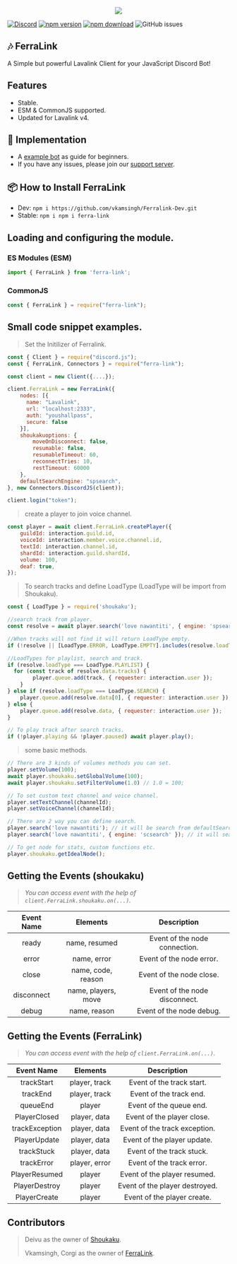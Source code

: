 <p align="center">
  <img src="https://media.discordapp.net/attachments/936271538196451379/1035586844617883708/feralink_tape.png?width=705&height=134">
</p>

[![Discord](https://img.shields.io/discord/1035595149385945088?color=fa860a&logo=discord&logoColor=white)](https://discord.gg/7M6yGBTn79)
[![npm version](https://img.shields.io/npm/v/ferra-link?style=flat-square)](https://www.npmjs.com/package/ferra-link)
[![npm download](https://img.shields.io/npm/dt/ferra-link.svg?maxAge=3600)](https://www.npmjs.com/package/ferra-link)
![GitHub issues](https://img.shields.io/github/issues-raw/Cd-corgi/Ferralink?style=flat-square)


## 🎶 FerraLink

A Simple but powerful Lavalink Client for your JavaScript Discord Bot!

## Features

- Stable.
- ESM & CommonJS supported.
- Updated for Lavalink v4.

## 📂 Implementation
- A [example bot](https://github.com/vkamsingh/Ferralink-Example) as guide for beginners.
- If you have any issues, please join our [support server](https://discord.gg/8n3yNqtPAE).

## 📦 How to Install FerraLink
* Dev: `npm i https://github.com/vkamsingh/Ferralink-Dev.git`
* Stable: `npm i npm i ferra-link`

## Loading and configuring the module.
### ES Modules (ESM)
```js
import { FerraLink } from 'ferra-link';
```

### CommonJS
```js
const { FerraLink } = require("ferra-link");
```

## Small code snippet examples.
> Set the Initilizer of Ferralink.
```js
const { Client } = require("discord.js");
const { FerraLink, Connectors } = require("ferra-link");

const client = new Client({....});

client.FerraLink = new FerraLink({
    nodes: [{
      name: "Lavalink",
      url: "localhost:2333",
      auth: "youshallpass",
      secure: false
    }],
    shoukakuoptions: {
        moveOnDisconnect: false,
        resumable: false,
        resumableTimeout: 60,
        reconnectTries: 10,
        restTimeout: 60000
    },
    defaultSearchEngine: "spsearch",
}, new Connectors.DiscordJS(client));

client.login("token");
```
> create a player to join voice channel.
```js
const player = await client.FerraLink.createPlayer({
    guildId: interaction.guild.id,
    voiceId: interaction.member.voice.channel.id,
    textId: interaction.channel.id,
    shardId: interaction.guild.shardId,
    volume: 100,
    deaf: true,
});
```
> To search tracks and define LoadType (LoadType will be import from Shoukaku).
```js
const { LoadType } = require('shoukaku'); 

//search track from player.
const resolve = await player.search('love nawantiti', { engine: 'spsearch' });

//When tracks will not find it will return LoadType empty.
if (!resolve || [LoadType.ERROR, LoadType.EMPTY].includes(resolve.loadType)) return interaction.followUp({ content: "No match songs result found!" });

//LoadTypes for playlist, search and track.
if (resolve.loadType === LoadType.PLAYLIST) {
  for (const track of resolve.data.tracks) {
        player.queue.add(track, { requester: interaction.user });
    }
} else if (resolve.loadType === LoadType.SEARCH) {
    player.queue.add(resolve.data[0], { requester: interaction.user });
} else {
    player.queue.add(resolve.data, { requester: interaction.user });
}

// To play track after search tracks.
if (!player.playing && !player.paused) await player.play();
```

> some basic methods.
```js
// There are 3 kinds of volumes methods you can set.
player.setVolume(100);
await player.shoukaku.setGlobalVolume(100);
await player.shoukaku.setFilterVolume(1.0) // 1.0 = 100;

// To set custom text channel and voice channel.
player.setTextChannel(channelId);
player.setVoiceChannel(channelId);

// There are 2 way you can define search.
player.search('love nawantiti'); // it will be search from defaultSearchEngine.
player.search('love nawantiti', { engine: 'scsearch' }); // it will search from engine you defined here not from defaultSearchEngine.

// To get node for stats, custom functions etc.
player.shoukaku.getIdealNode();
```

## Getting the Events (shoukaku)

> *You can access event with the help of `client.FerraLink.shoukaku.on(...)`.*

<center>

| **Event Name** 	|   **Elements**  	  |       **Description**         |
|:--------------:	|:------------------: |:----------------------------: |
|   ready 	      | name, resumed       | Event of the node connection. |
|   error         | name, error 	      | Event of the node error.      |
|   close         | name, code, reason  | Event of the node close.	    |
|   disconnect    | name, players, move | Event of the node disconnect.	|
|   debug         | name, reason	      | Event of the node debug.      |
</center>

## Getting the Events (FerraLink)

> *You can access event with the help of `client.FerraLink.on(...)`.*

<center>

| **Event Name** 	  |   **Elements**  |       **Description**         |
|:----------------: |:--------------: |:----------------------------: |
|   trackStart	    | player, track   | Event of the track start.     |
|   trackEnd        | player, track	  | Event of the track end.       |
|   queueEnd        | player          | Event of the queue end.	      |
|   PlayerClosed    | player, data    | Event of the player close.	  |
|   trackException  | player, data	  | Event of the track exception. |
|   PlayerUpdate    | player, data	  | Event of the player update.   |
|   trackStuck      | player, data	  | Event of the track stuck.     |
|   trackError      | player, error   | Event of the track error.     |
|   PlayerResumed   | player          | Event of the player resumed.  |
|   PlayerDestroy   | player	        | Event of the player destroyed.|
|   PlayerCreate    | player	        | Event of the player create.   |
</center>

## Contributors
> Deivu as the owner of [Shoukaku](https://github.com/Deivu/Shoukaku).
>
> Vkamsingh, Corgi as the owner of [FerraLink](https://github.com/Cd-corgi/Ferralink).
>
